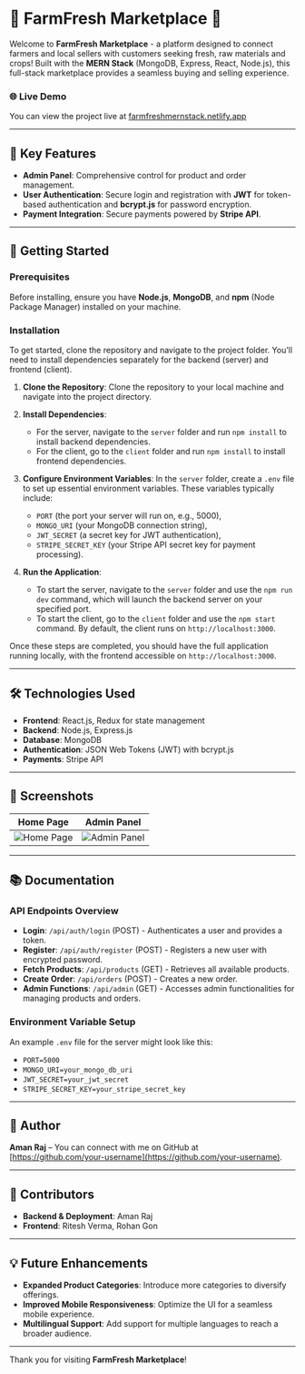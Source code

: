 # 🌾 FarmFresh Marketplace 🌾

Welcome to **FarmFresh Marketplace** - a platform designed to connect farmers and local sellers with customers seeking fresh, raw materials and crops! Built with the **MERN Stack** (MongoDB, Express, React, Node.js), this full-stack marketplace provides a seamless buying and selling experience.  

### 🌐 Live Demo
You can view the project live at [farmfreshmernstack.netlify.app](https://farmfreshmernstack.netlify.app/)

---

## 📜 Key Features

- **Admin Panel**: Comprehensive control for product and order management.
- **User Authentication**: Secure login and registration with **JWT** for token-based authentication and **bcrypt.js** for password encryption.
- **Payment Integration**: Secure payments powered by **Stripe API**.

---

## 🚀 Getting Started

### Prerequisites
Before installing, ensure you have **Node.js**, **MongoDB**, and **npm** (Node Package Manager) installed on your machine.

### Installation

To get started, clone the repository and navigate to the project folder. You’ll need to install dependencies separately for the backend (server) and frontend (client).

1. **Clone the Repository**: Clone the repository to your local machine and navigate into the project directory.

2. **Install Dependencies**:
   - For the server, navigate to the `server` folder and run `npm install` to install backend dependencies.
   - For the client, go to the `client` folder and run `npm install` to install frontend dependencies.

3. **Configure Environment Variables**: In the `server` folder, create a `.env` file to set up essential environment variables. These variables typically include:
   - `PORT` (the port your server will run on, e.g., 5000),
   - `MONGO_URI` (your MongoDB connection string),
   - `JWT_SECRET` (a secret key for JWT authentication),
   - `STRIPE_SECRET_KEY` (your Stripe API secret key for payment processing).

4. **Run the Application**:
   - To start the server, navigate to the `server` folder and use the `npm run dev` command, which will launch the backend server on your specified port.
   - To start the client, go to the `client` folder and use the `npm start` command. By default, the client runs on `http://localhost:3000`.

Once these steps are completed, you should have the full application running locally, with the frontend accessible on `http://localhost:3000`.

---

## 🛠️ Technologies Used

- **Frontend**: React.js, Redux for state management
- **Backend**: Node.js, Express.js
- **Database**: MongoDB
- **Authentication**: JSON Web Tokens (JWT) with bcrypt.js
- **Payments**: Stripe API

---

## 📸 Screenshots

| Home Page                           | Admin Panel                        |
|-------------------------------------|------------------------------------|
| ![Home Page](screenshot1.png)       | ![Admin Panel](screenshot2.png)    |

---

## 📚 Documentation

### API Endpoints Overview

- **Login**: `/api/auth/login` (POST) - Authenticates a user and provides a token.
- **Register**: `/api/auth/register` (POST) - Registers a new user with encrypted password.
- **Fetch Products**: `/api/products` (GET) - Retrieves all available products.
- **Create Order**: `/api/orders` (POST) - Creates a new order.
- **Admin Functions**: `/api/admin` (GET) - Accesses admin functionalities for managing products and orders.

### Environment Variable Setup

An example `.env` file for the server might look like this:
- `PORT=5000`
- `MONGO_URI=your_mongo_db_uri`
- `JWT_SECRET=your_jwt_secret`
- `STRIPE_SECRET_KEY=your_stripe_secret_key`

---

## 👤 Author

**Aman Raj** – You can connect with me on GitHub at [https://github.com/your-username](https://github.com/your-username).

---

## 👥 Contributors

- **Backend & Deployment**: Aman Raj
- **Frontend**: Ritesh Verma, Rohan Gon

---

## 💡 Future Enhancements

- **Expanded Product Categories**: Introduce more categories to diversify offerings.
- **Improved Mobile Responsiveness**: Optimize the UI for a seamless mobile experience.
- **Multilingual Support**: Add support for multiple languages to reach a broader audience.

---

Thank you for visiting **FarmFresh Marketplace**!
